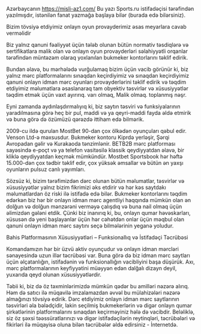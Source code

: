 Azərbaycanın https://misli-az1.com/
Bu yazı Sports.ru istifadəçisi tərəfindən yazılmışdır, istənilən fanat yazmağa başlaya bilər (burada edə bilərsiniz).

Bizim tövsiyə etdiyimiz onlayn oyun provayderimiz əsas meyarlara cavab verməlidir

Biz yalnız qanuni fəaliyyət üçün tələb olunan bütün normativ təsdiqlərə və sertifikatlara malik olan və onlayn oyun provayderləri səlahiyyətli orqanlar tərəfindən müntəzəm olaraq yoxlanılan bukmeker kontorlarını təklif edirik.

Bundan əlavə, bu mərhələdə vurğulamaq bizim üçün vacib görünür ki, biz yalnız mərc platformalarını sınaqdan keçirdiyimiz və sınaqdan keçirdiyimiz qanuni onlayn idman mərc oyunları provayderlərini təklif edirik və təqdim etdiyimiz məlumatlara əsaslanaraq tam obyektiv təsvirlər və xüsusiyyətlər təqdim etmək üçün vaxt ayırırıq. varı olmaq, Malik olmaq. toplanmış nəşr.

Eyni zamanda aydınlaşdırmalıyıq ki, biz saytın təsviri və funksiyalarının yaradılmasına görə heç bir pul, maddi və ya qeyri-maddi fayda əldə etmirik və buna görə də özümüzü qərəzdə ittiham edə bilmərik.

2009-cu ildə qurulan MostBet 90-dan çox ölkədən oyunçuları qəbul edir. Venson Ltd-ə məxsusdur. Bukmeker kontoru Kiprdə yerləşir, Şərqi Avropadan gəlir və Kurakaoda tənzimlənir. BETB2B mərc platforması sayəsində e-poçt və ya telefon vasitəsilə klassik qeydiyyatdan əlavə, bir kliklə qeydiyyatdan keçmək mümkündür. Mostbet Sportsbook hər həftə 15.000-dən çox tədbir təklif edir, çox yüksək əmsallar və bütün ən yaxşı oyunların pulsuz canlı yayımları.


Sözsüz ki, bizim tərəfimizdən dərc olunan bütün məlumatlar, təsvirlər və xüsusiyyətlər yalnız bizim fikrimizi əks etdirir və hər kəs saytdakı məlumatlardan öz riski ilə istifadə edə bilər. Bukmeker kontorlarını təqdim edərkən biz hər bir onlayn idman mərc agentliyi haqqında mümkün olan ən dolğun və dolğun mənzərəni verməyə çalışdıq və buna nail olmaq üçün əlimizdən gələni etdik. Çünki biz inanırıq ki, bu, onlayn qumar həvəskarları, xüsusən də yeni başlayanlar üçün hər cəhətdən onlar üçün məqbul olan qanuni onlayn idman mərc saytını seçə bilmələrinin yeganə yoludur.

Bahis Platformasının Xüsusiyyətləri – Funksionallıq və İstifadəçi Təcrübəsi

Komandamızın hər bir üzvü aktiv oyunçudur və onlayn idman mərcləri sənayesində uzun illər təcrübəsi var. Buna görə də biz idman mərc saytları üçün əlçatanlığın, istifadənin və funksionallığın vacibliyini başa düşürük. Axı, mərc platformalarının keyfiyyətini müəyyən edən dalğalı dizayn deyil, yuxarıda qeyd olunan xüsusiyyətlərdir.

Təbii ki, biz də öz təxminlərimizdə mümkün qədər bu amilləri nəzərə alırıq. Həm də satıcı ilə müqavilə imzalamazdan əvvəl bu mülahizələri nəzərə almağınızı tövsiyə edirik. Dərc etdiyimiz onlayn idman mərc saytlarının təsvirləri əla bələdçidir, lakin seçilmiş bukmekerlərin və digər onlayn qumar şirkətlərinin platformalarını sınaqdan keçirməyiniz hələ də vacibdir. Beləliklə, siz öz şəxsi təəssüratlarınızı və digər istifadəçilərin reytinqləri, təcrübələri və fikirləri ilə müqayisə oluna bilən təcrübələr əldə edirsiniz - İnternetdə.
